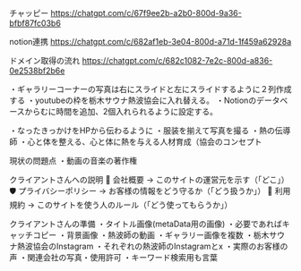 チャッピー
https://chatgpt.com/c/67f9ee2b-a2b0-800d-9a36-bfbf87fc03b6

notion連携
https://chatgpt.com/c/682af1eb-3e04-800d-a71d-1f459a62928a

ドメイン取得の流れ
https://chatgpt.com/c/682c1082-7e2c-800d-a836-0e2538bf2b6e


・ギャラリーコーナーの写真は右にスライドと左にスライドするように２列作成する
・youtubeの枠を栃木サウナ熱波協会に入れ替える。
・Notionのデータベースからむに時間を追加、2個入れられるように設定する。

・なったきっかけをHPから伝わるように
・服装を揃えて写真を撮る
・熱の伝導師
・心と体を整える、心と体に熱を与える人材育成（協会のコンセプト


現状の問題点
・動画の音楽の著作権

クライアントさんへの説明
🧭 会社概要             → このサイトの運営元を示す（「どこ」）
🛡 プライバシーポリシー → お客様の情報をどう守るか（「どう扱うか」）
📜 利用規約             → このサイトを使う人のルール（「どう使ってもらうか」）

クライアントさんの準備
・タイトル画像(metaData用の画像)
・必要であればキャッチコピー
・背景画像
・熱波師の動画
・ギャラリー画像を複数
・栃木サウナ熱波協会のInstagram
・それぞれの熱波師のInstagramとx
・実際のお客様の声
・関連会社の写真・使用許可
・キーワード検索用も言葉

